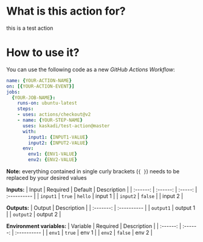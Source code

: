 # What is this action for?

this is a test action

# How to use it?

You can use the following code as a new _GitHub Actions Workflow_:

```yaml
name: {YOUR-ACTION-NAME}
on: [{YOUR-ACTION-EVENT}]
jobs:
  {YOUR-JOB-NAME}:
    runs-on: ubuntu-latest
    steps:
    - uses: actions/checkout@v2
    - name: {YOUR-STEP-NAME}
      uses: kaskadi/test-action@master
      with:
        input1: {INPUT1-VALUE}
        input2: {INPUT2-VALUE}
      env:
        env1: {ENV1-VALUE}
        env2: {ENV2-VALUE}
```

**Note:** everything contained in single curly brackets (`{ }`) needs to be replaced by your desired values

**Inputs:**
|   Input  | Required | Default | Description |
| :------: | :------: | :-----: | :---------- |
| `input1` |  `true`  | `hello` | input 1     |
| `input2` |  `false` |         | input 2     |

**Outputs:**
|   Output  | Description |
| :-------: | :---------- |
| `output1` | output 1    |
| `output2` | output 2    |

**Environment variables:**
| Variable | Required | Description |
| :------: | :------: | :---------- |
|  `env1`  |  `true`  | env 1       |
|  `env2`  |  `false` | env 2       |
